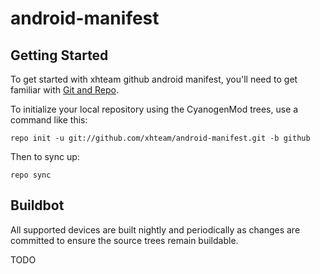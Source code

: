 android-manifest
================

Getting Started
---------------

To get started with xhteam github android manifest, you'll need to get
familiar with [Git and Repo](http://source.android.com/source/using-repo.html).

To initialize your local repository using the CyanogenMod trees, use a command like this:

    repo init -u git://github.com/xhteam/android-manifest.git -b github

Then to sync up:

    repo sync



Buildbot
--------

All supported devices are built nightly and periodically as changes are committed to ensure the source trees remain buildable.

TODO
